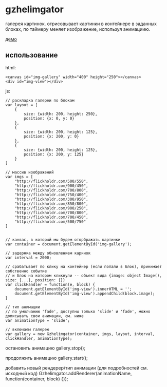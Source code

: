 gzhelimgator
============

галерея картинок. отрисовывает картинки в контейнере в заданных блоках, по таймеру меняет изображение, используя анимациию. 

[демо](http://boxfrommars.github.com/demos/gzhelimgator/index.htm "gzhelimgator demo")

использование
-------------

html:

    <canvas id="img-gallery" width="400" height="250"></canvas>
    <div id="img-view"></div>

js:

    // раскладка галереи по блокам 
    var layout = [
        {
            size: {width: 200, height: 250}, 
            position: {x: 0, y: 0}
        },
        {
            size: {width: 200, height: 125}, 
            position: {x: 200, y: 0}
        },
        {
            size: {width: 200, height: 125}, 
            position: {x: 200, y: 125}
        }
    ]
    
    // массив изображений
    var imgs = [
        "http://flickholdr.com/500/550", 
        "http://flickholdr.com/900/450", 
        "http://flickholdr.com/700/800", 
        "http://flickholdr.com/750/400", 
        "http://flickholdr.com/300/950", 
        "http://flickholdr.com/850/800", 
        "http://flickholdr.com/900/250", 
        "http://flickholdr.com/700/800", 
        "http://flickholdr.com/700/450", 
        "http://flickholdr.com/500/750"
    ]
    

    // канвас, в который мы будем оторбражать картинки
    var container = document.getElementById('img-gallery');
    
    // задержка между обновлением каринок
    var interval = 2000; 

    // срабатывает по клику на контейнер (если попали в блок), принимает собственно событие
    // и блок на котором кликнули -- объект вида {image: object Image(), size: {...}, position: {}}
    var clickHandler = function(e, block) {
        document.getElementById('img-view').innerHTML = '';
        document.getElementById('img-view').appendChild(block.image);
    }
    
    // тип анимации
    // по умолчанию 'fade', доступны только 'slide' и 'fade', можно дописывать свои анимации, см. ниже
    var animationType = 'slide'; 

    // включаем галерею
    var gallery = new Gzhelimgator(container, imgs, layout, interval, clickHandler, animationType);

остановить анимацию
    gallery.stop();

продолжить анимацию
    gallery.start();

добавить новый рендерер/тип анимации (для подробностей см. исходный код)
    Gzhelimgator.addRenderer(animationName, function(container, block) {});

    
